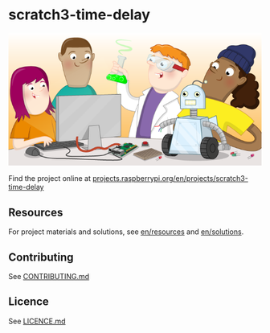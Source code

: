 # scratch3-time-delay

![scratch3-time-delay](banner.png)

Find the project online at [projects.raspberrypi.org/en/projects/scratch3-time-delay](https://projects.raspberrypi.org/en/projects/scratch3-time-delay)

## Resources
For project materials and solutions, see [en/resources](https://github.com/raspberrypilearning/scratch3-time-delay/tree/master/en/resources) and [en/solutions](https://github.com/raspberrypilearning/scratch3-time-delay/tree/master/en/solutions).

## Contributing
See [CONTRIBUTING.md](CONTRIBUTING.md)

## Licence
 See [LICENCE.md](LICENCE.md)